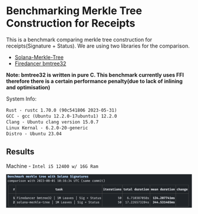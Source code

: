 # Benchmarking Merkle Tree Construction for Receipts

This is a benchmark comparing merkle tree construction for receipts(Signature + Status). We are using two libraries for the comparison.

- [Solana-Merkle-Tree](https://crates.io/crates/solana-merkle-tree)
- [Firedancer bmtree32](https://github.com/firedancer-io/firedancer/tree/main/src/ballet/bmtree)

**Note: bmtree32 is written in pure C. This benchmark currently uses FFI therefore there is a certain performance penalty(due to lack of inlining and optimisation)**

System Info:
```
Rust - rustc 1.70.0 (90c541806 2023-05-31)
GCC - gcc (Ubuntu 12.2.0-17ubuntu1) 12.2.0
Clang - Ubuntu clang version 15.0.7
Linux Kernal - 6.2.0-20-generic
Distro - Ubuntu 23.04
```

## Results

Machine - `Intel i5 12400 w/ 16G Ram`

![Result-1](./r1.png)

